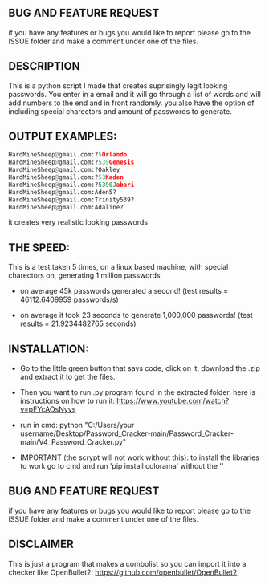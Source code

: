 ## BUG AND FEATURE REQUEST
if you have any features or bugs you would like to report please go to the ISSUE folder and make a comment under one of the files.

## DESCRIPTION
This is a python script I made that creates suprisingly legit looking passwords. You enter in a email and it will go through a list of words and will add numbers to the end and in front randomly. you also have the option of including special charectors and amount of passwords to generate.

## OUTPUT EXAMPLES:
  ```python
  HardMineSheep@gmail.com:?5Orlando
  HardMineSheep@gmail.com:?539Genesis
  HardMineSheep@gmail.com:?Oakley
  HardMineSheep@gmail.com:?53Kaden
  HardMineSheep@gmail.com:?5390Jabari
  HardMineSheep@gmail.com:Aden5?
  HardMineSheep@gmail.com:Trinity539?
  HardMineSheep@gmail.com:Adaline?
  ```
it creates very realistic looking passwords

## THE SPEED:  
This is a test taken 5 times, on a linux based machine, with special charectors on, generating 1 million passwords


- on average 45k passwords generated a second! (test results = 46112.6409959 passwords/s)

- on average it took 23 seconds to generate 1,000,000 passwords! (test results = 21.9234482765 seconds)

## INSTALLATION:
- Go to the little green button that says code, click on it, download the .zip and extract it to get the files.

- Then you want to run .py program found in the extracted folder, here is instructions on how to run it: https://www.youtube.com/watch?v=pFYcAOsNyvs

- run in cmd: python "C:/Users/your username/Desktop/Password_Cracker-main/Password_Cracker-main/V4_Password_Cracker.py"

- IMPORTANT (the scrypt will not work without this): to install the libraries to work go to cmd and run 'pip install colorama' without the ''

## BUG AND FEATURE REQUEST
if you have any features or bugs you would like to report please go to the ISSUE folder and make a comment under one of the files.

## DISCLAIMER

This is just a program that makes a combolist so you can import it into a checker like OpenBullet2: https://github.com/openbullet/OpenBullet2
